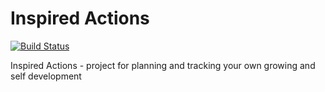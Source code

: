 # Inspired Actions
[![Build Status](https://travis-ci.org/ig-undefined/inspired-actions.svg)](https://travis-ci.org/ig-undefined/inspired-actions)

Inspired Actions - project for planning and tracking your own growing and self development